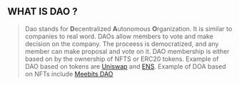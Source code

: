 ## WHAT IS DAO ?

> Dao stands for **D**ecentralized **A**utonomous **O**rganization. It is similar to companies 
> to real word. DAOs allow members to vote and make decision on the company. The proceess is democratized,
> and any member can make proposal and vote on it. DAO membership is either based on by the ownership of NFTS 
> or ERC20 tokens. Example of DAO based on tokens are [Uniswap](https://uniswap.org/) and [ENS](https://ens.domains/).
> Example of DOA based on NFTs include [Meebits DAO](https://www.meebitsdao.world/)